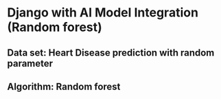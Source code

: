 # Django with AI Model Integration (Random forest)
## Data set: Heart Disease prediction with random parameter
## Algorithm: Random forest
